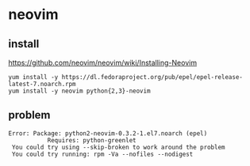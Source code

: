 # neovim

install
--


https://github.com/neovim/neovim/wiki/Installing-Neovim


```console
yum install -y https://dl.fedoraproject.org/pub/epel/epel-release-latest-7.noarch.rpm
yum install -y neovim python{2,3}-neovim
```





problem
--

```
Error: Package: python2-neovim-0.3.2-1.el7.noarch (epel)
           Requires: python-greenlet
 You could try using --skip-broken to work around the problem
 You could try running: rpm -Va --nofiles --nodigest
```
